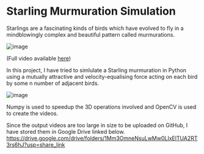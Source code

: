 # Starling Murmuration Simulation
Starlings are a fascinating kinds of birds which have evolved to fly in a mindblowingly complex and beautiful pattern called murmurations.

![image](https://thumbs.gfycat.com/InsistentDistantElephantbeetle-size_restricted.gif)

(Full video available [here](https://youtu.be/V4f_1_r80RY))


In this project, I have tried to simlulate a Starling murmuration in Python using a mutually attractive and velocity-equalising force acting on each bird by some n number of adjacent birds.
  
![image](https://user-images.githubusercontent.com/83920669/233840243-8fb58743-d82a-4e58-891c-95e20deb345f.png)
  
Numpy is used to speedup the 3D operations involved and OpenCV is used to create the videos.

Since the output videos are too large in size to be uploaded on GitHub, I have stored them in Google Drive linked below.
https://drive.google.com/drive/folders/1Mm3OmneNsuLwMw0LIxElTUA2RT3rs6hJ?usp=share_link
